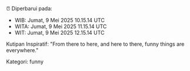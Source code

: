 ⏰ Diperbarui pada:
- WIB: Jumat, 9 Mei 2025 10.15.14 UTC
- WITA: Jumat, 9 Mei 2025 11.15.14 UTC
- WIT: Jumat, 9 Mei 2025 12.15.14 UTC

Kutipan Inspiratif:
"From there to here, and here to there, funny things are everywhere."


Kategori: funny

